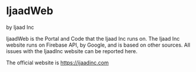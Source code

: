 # IjaadWeb
by Ijaad Inc


IjaadWeb is the Portal and Code that the Ijaad Inc runs on. The Ijaad Inc website runs on Firebase API, by Google, and is based on other sources. All issues with the IjaadInc website can be reported here.


The official website is https://ijaadinc.com
